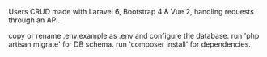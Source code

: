 Users CRUD made with Laravel 6, Bootstrap 4 & Vue 2, handling requests through an API.

copy or rename .env.example as .env and configure the database.
run 'php artisan migrate' for DB schema.
run 'composer install' for dependencies.